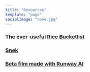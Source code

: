 ```yaml
---
title: "Resources"
template: "page"
socialImage: "none.jpg"
---
```

### The ever-useful [Rice Bucketlist](https://tinyurl.com/ricebucketlist)
### [Snek](https://i.ibb.co/C6rL1NJ/Knowledge-is-the-greatest-gift.png)
### [Beta film made with Runway AI](https://www.youtube.com/watch?v=iu7E3R2l7Jc)
